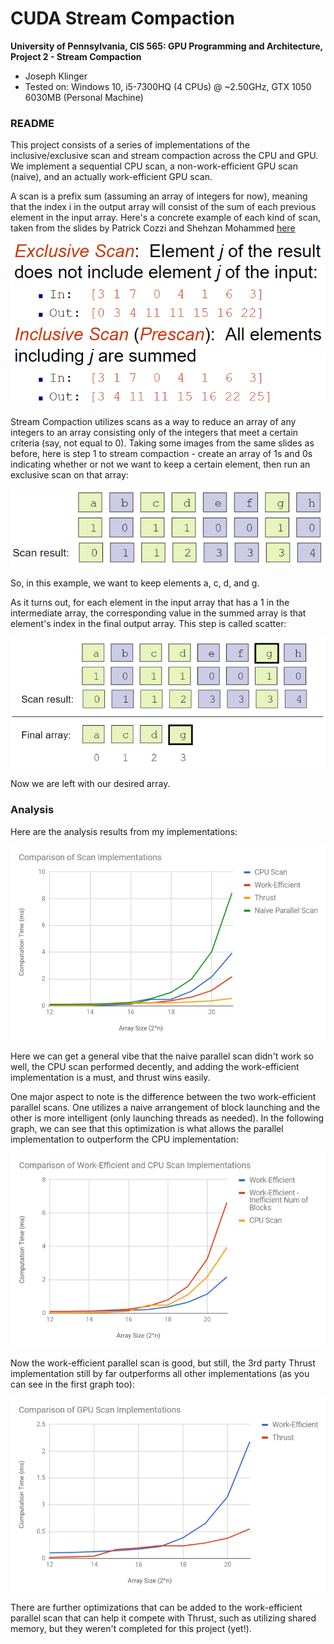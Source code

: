 CUDA Stream Compaction
======================

**University of Pennsylvania, CIS 565: GPU Programming and Architecture, Project 2 - Stream Compaction**

* Joseph Klinger
* Tested on: Windows 10, i5-7300HQ (4 CPUs) @ ~2.50GHz, GTX 1050 6030MB (Personal Machine)

### README

This project consists of a series of implementations of the inclusive/exclusive scan and stream compaction across the CPU and GPU.
We implement a sequential CPU scan, a non-work-efficient GPU scan (naive), and an actually work-efficient GPU scan.

A scan is a prefix sum (assuming an array of integers for now), meaning that the index i in the output array will consist of the sum of each previous element
in the input array. Here's a concrete example of each kind of scan, taken from the slides by Patrick Cozzi and Shehzan Mohammed [here](https://docs.google.com/presentation/d/1ETVONA7QDM-WqsEj4qVOGD6Kura5I6E9yqH-7krnwZ0/edit#slide=id.p27)

![](img/scans.png)

Stream Compaction utilizes scans as a way to reduce an array of any integers to an array consisting only of the integers that meet a certain criteria (say, not equal to 0).
Taking some images from the same slides as before, here is step 1 to stream compaction - create an array of 1s and 0s indicating whether or not we want to keep a certain element, then
run an exclusive scan on that array:

![](img/compact.png)

So, in this example, we want to keep elements a, c, d, and g.

As it turns out, for each element in the input array that has a 1 in the intermediate array, the corresponding value in the summed array is that element's index in the final output array.
This step is called scatter:

![](img/compact2.png)

Now we are left with our desired array.

### Analysis
Here are the analysis results from my implementations:

![](img/graphAllScans.png)

Here we can get a general vibe that the naive parallel scan didn't work so well, the CPU scan performed decently, and adding the work-efficient implementation is a must, and thrust wins easily.

One major aspect to note is the difference between the two work-efficient parallel scans. One utilizes a naive arrangement of block launching and the other is more intelligent (only launching
threads as needed). In the following graph, we can see that this optimization is what allows the parallel implementation to outperform the CPU implementation:

![](img/graphGPUandCPU.png)

Now the work-efficient parallel scan is good, but still, the 3rd party Thrust implementation still by far outperforms all other implementations (as you can see in the first graph too):

![](img/graphGPU.png)

There are further optimizations that can be added to the work-efficient parallel scan that can help it compete with Thrust, such as utilizing shared memory, but they weren't completed for this project (yet!).
